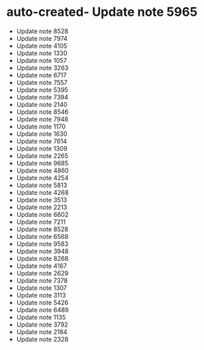 # auto-created- Update note 5965
- Update note 8528
- Update note 7974
- Update note 4105
- Update note 1330
- Update note 1057
- Update note 3263
- Update note 6717
- Update note 7557
- Update note 5395
- Update note 7394
- Update note 2140
- Update note 8546
- Update note 7948
- Update note 1170
- Update note 1630
- Update note 7614
- Update note 1309
- Update note 2265
- Update note 9685
- Update note 4860
- Update note 4254
- Update note 5813
- Update note 4268
- Update note 3513
- Update note 2213
- Update note 6602
- Update note 7211
- Update note 8528
- Update note 6568
- Update note 9583
- Update note 3948
- Update note 8268
- Update note 4167
- Update note 2629
- Update note 7378
- Update note 1307
- Update note 3113
- Update note 5426
- Update note 6489
- Update note 1135
- Update note 3792
- Update note 2184
- Update note 2328
